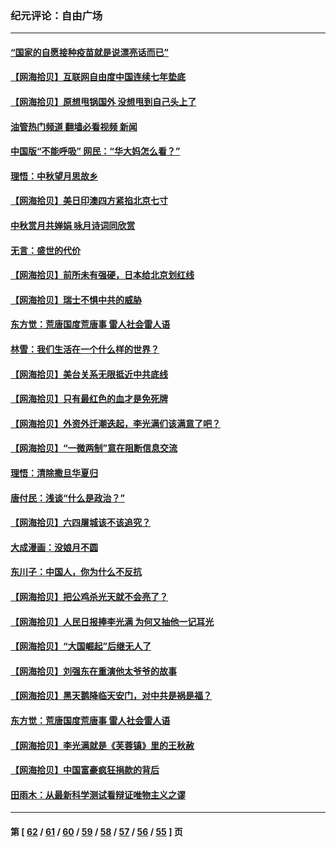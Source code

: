 ### 纪元评论：自由广场
---
#### [“国家的自愿接种疫苗就是说漂亮话而已”](../../pages/nsc993/n13254862.md?09240330) 
#### [【网海拾贝】互联网自由度中国连续七年垫底](../../pages/nsc993/n13252244.md?09240330) 
#### [【网海拾贝】原想甩锅国外 没想甩到自己头上了](../../pages/nsc993/n13249727.md?09240330) 
#### [油管热门频道 翻墙必看视频 新闻](ok?09240330)
#### [中国版“不能呼吸” 网民：“华大妈怎么看？”](../../pages/nsc993/n13249667.md?09240330) 
#### [理悟：中秋望月思故乡](../../pages/nsc993/n13248670.md?09240330) 
#### [【网海拾贝】美日印澳四方紧掐北京七寸](../../pages/nsc993/n13247358.md?09240330) 
#### [中秋赏月共婵娟 咏月诗词同欣赏](../../pages/nsc993/n13245718.md?09240330) 
#### [无言：盛世的代价](../../pages/nsc993/n13246214.md?09240330) 
#### [【网海拾贝】前所未有强硬，日本给北京划红线](../../pages/nsc993/n13243236.md?09240330) 
#### [【网海拾贝】瑞士不惧中共的威胁](../../pages/nsc993/n13241090.md?09240330) 
#### [东方觉：荒唐国度荒唐事 雷人社会雷人语](../../pages/nsc993/n13241022.md?09240330) 
#### [林雪：我们生活在一个什么样的世界？](../../pages/nsc993/n13236143.md?09240330) 
#### [【网海拾贝】美台关系无限抵近中共底线](../../pages/nsc993/n13238212.md?09240330) 
#### [【网海拾贝】只有最红色的血才是免死牌](../../pages/nsc993/n13235593.md?09240330) 
#### [【网海拾贝】外资外迁潮迭起，李光满们该满意了吧？](../../pages/nsc993/n13232287.md?09240330) 
#### [【网海拾贝】“一微两制”意在阻断信息交流](../../pages/nsc993/n13229519.md?09240330) 
#### [理悟：清除撒旦华夏归](../../pages/nsc993/n13229501.md?09240330) 
#### [唐付民：浅谈“什么是政治？”](../../pages/nsc993/n13228720.md?09240330) 
#### [【网海拾贝】六四屠城该不该追究？](../../pages/nsc993/n13227648.md?09240330) 
#### [大成漫画：没娘月不圆](../../pages/nsc993/n13227737.md?09240330) 
#### [东川子：中国人，你为什么不反抗](../../pages/nsc993/n13225723.md?09240330) 
#### [【网海拾贝】把公鸡杀光天就不会亮了？](../../pages/nsc993/n13225966.md?09240330) 
#### [【网海拾贝】人民日报捧李光满 为何又抽他一记耳光](../../pages/nsc993/n13224062.md?09240330) 
#### [【网海拾贝】“大国崛起”后继无人了](../../pages/nsc993/n13221320.md?09240330) 
#### [【网海拾贝】刘强东在重演他太爷爷的故事](../../pages/nsc993/n13218844.md?09240330) 
#### [【网海拾贝】黑天鹅降临天安门，对中共是祸是福？](../../pages/nsc993/n13216283.md?09240330) 
#### [东方觉：荒唐国度荒唐事 雷人社会雷人语](../../pages/nsc993/n13212849.md?09240330) 
#### [【网海拾贝】李光满就是《芙蓉镇》里的王秋赦](../../pages/nsc993/n13213872.md?09240330) 
#### [【网海拾贝】中国富豪疯狂捐款的背后](../../pages/nsc993/n13211297.md?09240330) 
#### [田雨木：从最新科学测试看辩证唯物主义之谬](../../pages/nsc993/n13210926.md?09240330) 

---
#### 第 [ [62](./62.md?09240330) / [61](./61.md?09240330) / [60](./60.md?09240330) / [59](./59.md?09240330) / [58](./58.md?09240330) / [57](./57.md?09240330) / [56](./56.md?09240330) / [55](./55.md?09240330) ] 页
